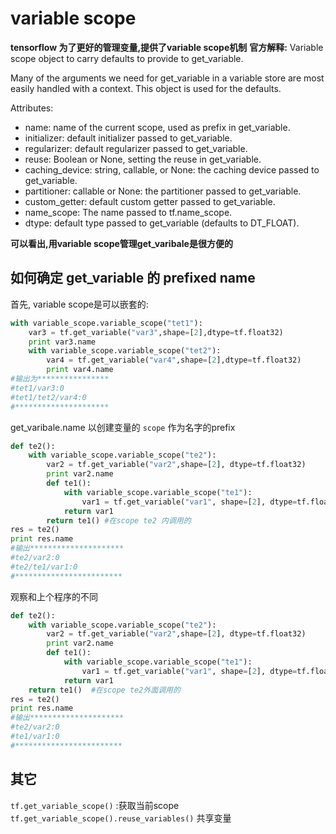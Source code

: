 # variable scope
**tensorflow 为了更好的管理变量,提供了variable scope机制**
**官方解释:**
Variable scope object to carry defaults to provide to get_variable.

Many of the arguments we need for get_variable in a variable store are most easily handled with a context. This object is used for the defaults.

Attributes:
- name: name of the current scope, used as prefix in get_variable.
- initializer: default initializer passed to get_variable.
- regularizer: default regularizer passed to get_variable.
- reuse: Boolean or None, setting the reuse in get_variable.
- caching_device: string, callable, or None: the caching device passed to get_variable.
- partitioner: callable or None: the partitioner passed to get_variable.
- custom_getter: default custom getter passed to get_variable.
- name_scope: The name passed to tf.name_scope.
- dtype: default type passed to get_variable (defaults to DT_FLOAT).

**可以看出,用variable scope管理get_varibale是很方便的**

## 如何确定 get_variable 的 prefixed name
首先, variable scope是可以嵌套的:
```python
with variable_scope.variable_scope("tet1"):
    var3 = tf.get_variable("var3",shape=[2],dtype=tf.float32)
    print var3.name
    with variable_scope.variable_scope("tet2"):
        var4 = tf.get_variable("var4",shape=[2],dtype=tf.float32)
        print var4.name
#输出为****************
#tet1/var3:0
#tet1/tet2/var4:0
#*********************
```
get_varibale.name 以创建变量的 `scope` 作为名字的prefix
```python
def te2():
    with variable_scope.variable_scope("te2"):
        var2 = tf.get_variable("var2",shape=[2], dtype=tf.float32)
        print var2.name
        def te1():
            with variable_scope.variable_scope("te1"):
                var1 = tf.get_variable("var1", shape=[2], dtype=tf.float32)
            return var1
        return te1() #在scope te2 内调用的
res = te2()
print res.name
#输出*********************
#te2/var2:0
#te2/te1/var1:0
#************************
```
观察和上个程序的不同
```python
def te2():
    with variable_scope.variable_scope("te2"):
        var2 = tf.get_variable("var2",shape=[2], dtype=tf.float32)
        print var2.name
        def te1():
            with variable_scope.variable_scope("te1"):
                var1 = tf.get_variable("var1", shape=[2], dtype=tf.float32)
            return var1
    return te1()  #在scope te2外面调用的
res = te2()
print res.name
#输出*********************
#te2/var2:0
#te1/var1:0
#************************
```

## 其它
`tf.get_variable_scope()` :获取当前scope
`tf.get_variable_scope().reuse_variables()` 共享变量
